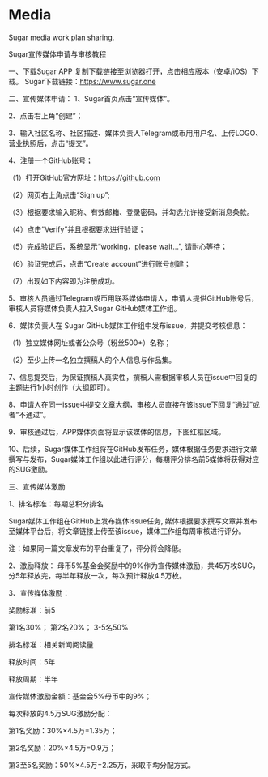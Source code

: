 # Media
Sugar media work plan sharing.

Sugar宣传媒体申请与审核教程

一、下载Sugar APP
复制下载链接至浏览器打开，点击相应版本（安卓/iOS）下载。
Sugar下载链接：https://www.sugar.one


二、宣传媒体申请：
1、Sugar首页点击“宣传媒体”。
    











2、点击右上角“创建”；


3、输入社区名称、社区描述、媒体负责人Telegram或币用用户名、上传LOGO、营业执照后，点击“提交”。
  

4、注册一个GitHub账号；

（1）打开GitHub官方网址：https://github.com

（2）网页右上角点击“Sign up”;

（3）根据要求输入昵称、有效邮箱、登录密码，并勾选允许接受新消息条款。

（4）点击“Verify”并且根据要求进行验证；


（5）完成验证后，系统显示“working，please wait...”, 请耐心等待；

（6）验证完成后，点击“Create account”进行账号创建；

（7）出现如下内容即为注册成功。

5、审核人员通过Telegram或币用联系媒体申请人，申请人提供GitHub账号后，审核人员将媒体负责人拉入Sugar GitHub媒体工作组。

6、媒体负责人在 Sugar GitHub媒体工作组中发布issue，并提交考核信息：

（1）独立媒体网址或者公众号（粉丝500+）名称；

（2）至少上传一名独立撰稿人的个人信息与作品集。


7、信息提交后，为保证撰稿人真实性，撰稿人需根据审核人员在issue中回复的主题进行1小时创作（大纲即可）。

8、申请人在同一issue中提交文章大纲，审核人员直接在该issue下回复“通过”或者“不通过”。

9、审核通过后，APP媒体页面将显示该媒体的信息，下图红框区域。

   

10、后续，Sugar媒体工作组将在GitHub发布任务，媒体根据任务要求进行文章撰写与发布，Sugar媒体工作组以此进行评分，每期评分排名前5媒体将获得对应的SUG激励。


三、宣传媒体激励

1、排名标准：每期总积分排名

Sugar媒体工作组在GitHub上发布媒体issue任务, 媒体根据要求撰写文章并发布至媒体平台后，将文章链接上传至该issue，媒体工作组每周审核进行评分。

注：如果同一篇文章发布的平台重复了，评分将会降低。

2、激励释放：
母币5%基金会奖励中的9%作为宣传媒体激励，共45万枚SUG，分5年释放完，每半年释放一次，每次预计释放4.5万枚。

3、宣传媒体激励：

奖励标准：前5	

第1名30%；
第2名20%；
3-5名50%	

排名标准：相关新闻阅读量	

释放时间：5年	

释放周期：半年

宣传媒体激励金额：基金会5%母币中的9%；

每次释放的4.5万SUG激励分配：

第1名奖励：30%×4.5万=1.35万；

第2名奖励：20%×4.5万=0.9万；

第3至5名奖励：50%×4.5万=2.25万，采取平均分配方式。
